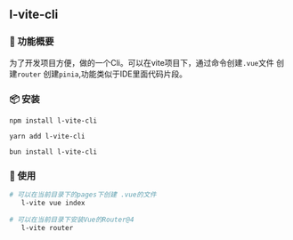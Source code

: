 ## l-vite-cli

### 🧾 功能概要
为了开发项目方便，做的一个Cli。可以在vite项目下，通过命令创建`.vue`文件 创建`router` 创建`pinia`,功能类似于IDE里面代码片段。

### 📦 安装
```
npm install l-vite-cli

yarn add l-vite-cli

bun install l-vite-cli
```

### 🚀 使用
```bash
# 可以在当前目录下的pages下创建 .vue的文件
   l-vite vue index
   
# 可以在当前目录下安装Vue的Router@4
   l-vite router
```

